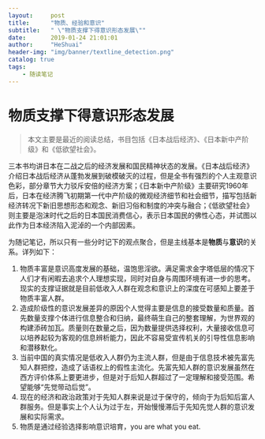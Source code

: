 ```yaml
---
layout:     post
title:      "物质、经验和意识"
subtitle:   " \"物质支撑下得意识形态发展\""
date:       2019-01-24 21:01:01
author:     "HeShuai"
header-img: "img/banner/textline_detection.png"
catalog: true
tags:
    - 随读笔记
---
```


# 物质支撑下得意识形态发展

> 本文主要是最近的阅读总结，书目包括《日本战后经济》、《日本新中产阶级》和《低欲望社会》。

三本书均讲日本在二战之后的经济发展和国民精神状态的发展。《日本战后经济》介绍日本战后经济从蓬勃发展到破模破灭的过程，但是全书有强烈的个人主观意识色彩，部分章节大力驳斥安倍的经济方案；《日本新中产阶级》主要研究1960年后，日本在经济腾飞初期第一代中产阶级的微观经济细节和社会细节，描写包括新经济转况下新旧思想形态和观念、新旧习俗和制度的冲突与融合；《低欲望社会》则主要是泡沫时代之后的日本国民消费信心，表示日本国民的佛性心态，并试图以此作为日本经济陷入泥淖的一个内部因素。

为随记笔记，所以只有一些分时记下的观点聚合，但是主线基本是**物质**与**意识**的关系。详列如下：

1. 物质丰富是意识高度发展的基础，温饱思淫欲。满足需求金字塔低层的情况下人们才有闲暇去追求个人理想实现，同时对自身与周围环境有进一步的思考。现实的支撑证据就是目前低收入人群在观念和意识上的深度在可感知上要差于物质丰富人群。
2. 造成阶级性的意识发展差异的原因个人觉得主要是信息的接受数量和质量。首先数量支撑个体进行信息整合和归纳，最终萌生自己的整套理解，为世界观的构建添砖加瓦。质量则在数量之后，因为数量提供选择权利，大量接收信息可以培养起较为客观的信息辨析能力，因此不容易受宣传机关的引导性信息影响和潜移默化。
3. 当前中国的真实情况是低收入人群仍为主流人群，但是由于信息技术被先富先知人群把控，造成了话语权上的假性主流化。先富先知人群的意识发展虽然在西方评价体系上要更进步，但是对于后知人群超过了一定理解和接受范围。希望能够“先觉带动后觉”。
4. 现在的经济和政治政策对于先知人群来说是过于保守的，倾向于为后知后富人群服务。但是事实上个人认为过于左，开始慢慢滞后于先知先觉人群的意识发展和实际需求。
5. 物质是通过经验选择影响意识培育，you are what you eat.